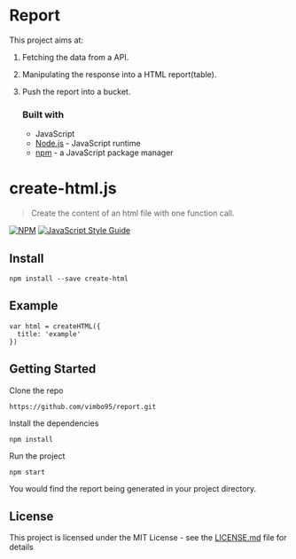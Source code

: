 # Report 
This project aims at:
1. Fetching the data from a API.
1. Manipulating the response into a HTML report(table).
1. Push the report into a bucket.

   ### Built with
   * JavaScript
   * [Node.js](https://nodejs.org/en/) - JavaScript runtime
   * [npm](https://www.npmjs.com/package/npm) - a JavaScript package manager
    
# create-html.js

> Create the content of an html file with one function call.

[![NPM](https://img.shields.io/npm/v/create-html.svg)](https://www.npmjs.com/package/create-html) [![JavaScript Style Guide](https://img.shields.io/badge/code_style-standard-brightgreen.svg)](https://standardjs.com)

## Install

```
npm install --save create-html
```

## Example

```
var html = createHTML({
  title: 'example'
})
```

## Getting Started
Clone the repo
```
https://github.com/vimbo95/report.git
```

Install the dependencies
```
npm install
```

Run the project 
```
npm start
```

You would find the report being generated in your project directory.

## License

This project is licensed under the MIT License - see the [LICENSE.md](LICENSE.md) file for details
